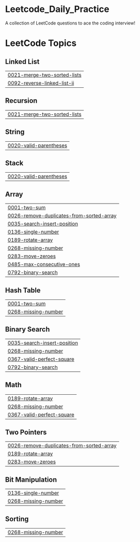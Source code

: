 # Leetcode_Daily_Practice
A collection of LeetCode questions to ace the coding interview! 

<!---LeetCode Topics Start-->
# LeetCode Topics
## Linked List
|  |
| ------- |
| [0021-merge-two-sorted-lists](https://github.com/Naman-Bansal-01/Leetcode_Daily_Practice/tree/master/0021-merge-two-sorted-lists) |
| [0092-reverse-linked-list-ii](https://github.com/Naman-Bansal-01/Leetcode_Daily_Practice/tree/master/0092-reverse-linked-list-ii) |
## Recursion
|  |
| ------- |
| [0021-merge-two-sorted-lists](https://github.com/Naman-Bansal-01/Leetcode_Daily_Practice/tree/master/0021-merge-two-sorted-lists) |
## String
|  |
| ------- |
| [0020-valid-parentheses](https://github.com/Naman-Bansal-01/Leetcode_Daily_Practice/tree/master/0020-valid-parentheses) |
## Stack
|  |
| ------- |
| [0020-valid-parentheses](https://github.com/Naman-Bansal-01/Leetcode_Daily_Practice/tree/master/0020-valid-parentheses) |
## Array
|  |
| ------- |
| [0001-two-sum](https://github.com/Naman-Bansal-01/Leetcode_Daily_Practice/tree/master/0001-two-sum) |
| [0026-remove-duplicates-from-sorted-array](https://github.com/Naman-Bansal-01/Leetcode_Daily_Practice/tree/master/0026-remove-duplicates-from-sorted-array) |
| [0035-search-insert-position](https://github.com/Naman-Bansal-01/Leetcode_Daily_Practice/tree/master/0035-search-insert-position) |
| [0136-single-number](https://github.com/Naman-Bansal-01/Leetcode_Daily_Practice/tree/master/0136-single-number) |
| [0189-rotate-array](https://github.com/Naman-Bansal-01/Leetcode_Daily_Practice/tree/master/0189-rotate-array) |
| [0268-missing-number](https://github.com/Naman-Bansal-01/Leetcode_Daily_Practice/tree/master/0268-missing-number) |
| [0283-move-zeroes](https://github.com/Naman-Bansal-01/Leetcode_Daily_Practice/tree/master/0283-move-zeroes) |
| [0485-max-consecutive-ones](https://github.com/Naman-Bansal-01/Leetcode_Daily_Practice/tree/master/0485-max-consecutive-ones) |
| [0792-binary-search](https://github.com/Naman-Bansal-01/Leetcode_Daily_Practice/tree/master/0792-binary-search) |
## Hash Table
|  |
| ------- |
| [0001-two-sum](https://github.com/Naman-Bansal-01/Leetcode_Daily_Practice/tree/master/0001-two-sum) |
| [0268-missing-number](https://github.com/Naman-Bansal-01/Leetcode_Daily_Practice/tree/master/0268-missing-number) |
## Binary Search
|  |
| ------- |
| [0035-search-insert-position](https://github.com/Naman-Bansal-01/Leetcode_Daily_Practice/tree/master/0035-search-insert-position) |
| [0268-missing-number](https://github.com/Naman-Bansal-01/Leetcode_Daily_Practice/tree/master/0268-missing-number) |
| [0367-valid-perfect-square](https://github.com/Naman-Bansal-01/Leetcode_Daily_Practice/tree/master/0367-valid-perfect-square) |
| [0792-binary-search](https://github.com/Naman-Bansal-01/Leetcode_Daily_Practice/tree/master/0792-binary-search) |
## Math
|  |
| ------- |
| [0189-rotate-array](https://github.com/Naman-Bansal-01/Leetcode_Daily_Practice/tree/master/0189-rotate-array) |
| [0268-missing-number](https://github.com/Naman-Bansal-01/Leetcode_Daily_Practice/tree/master/0268-missing-number) |
| [0367-valid-perfect-square](https://github.com/Naman-Bansal-01/Leetcode_Daily_Practice/tree/master/0367-valid-perfect-square) |
## Two Pointers
|  |
| ------- |
| [0026-remove-duplicates-from-sorted-array](https://github.com/Naman-Bansal-01/Leetcode_Daily_Practice/tree/master/0026-remove-duplicates-from-sorted-array) |
| [0189-rotate-array](https://github.com/Naman-Bansal-01/Leetcode_Daily_Practice/tree/master/0189-rotate-array) |
| [0283-move-zeroes](https://github.com/Naman-Bansal-01/Leetcode_Daily_Practice/tree/master/0283-move-zeroes) |
## Bit Manipulation
|  |
| ------- |
| [0136-single-number](https://github.com/Naman-Bansal-01/Leetcode_Daily_Practice/tree/master/0136-single-number) |
| [0268-missing-number](https://github.com/Naman-Bansal-01/Leetcode_Daily_Practice/tree/master/0268-missing-number) |
## Sorting
|  |
| ------- |
| [0268-missing-number](https://github.com/Naman-Bansal-01/Leetcode_Daily_Practice/tree/master/0268-missing-number) |
<!---LeetCode Topics End-->